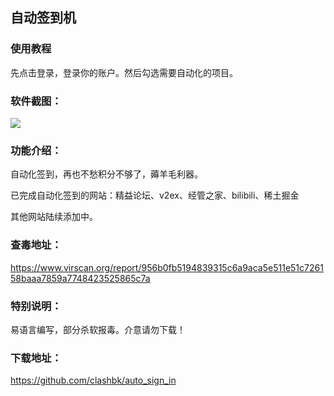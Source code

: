 ## 自动签到机

### 使用教程

先点击登录，登录你的账户。然后勾选需要自动化的项目。

### 软件截图：

![](https://github.com/clashbk/auto_sign_in/raw/main/assets/main.png)

### 功能介绍：

自动化签到，再也不愁积分不够了，薅羊毛利器。

已完成自动化签到的网站：精益论坛、v2ex、经管之家、bilibili、稀土掘金

其他网站陆续添加中。

### 查毒地址：

https://www.virscan.org/report/956b0fb5194839315c6a9aca5e511e51c726158baaa7859a7748423525865c7a

### 特别说明：

易语言编写，部分杀软报毒。介意请勿下载！

### 下载地址：

https://github.com/clashbk/auto_sign_in
